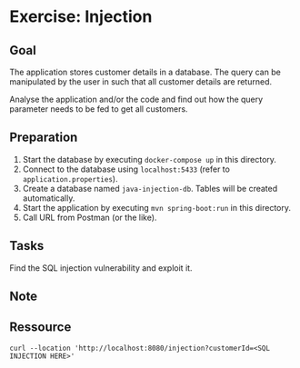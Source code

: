 # Exercise: Injection

## Goal

The application stores customer details in a database. The query can be manipulated by the user
in such that all customer details are returned.

Analyse the application and/or the code and find out how the query parameter needs to be fed to
get all customers.

## Preparation

1. Start the database by executing ```docker-compose up``` in this directory.
2. Connect to the database using ```localhost:5433``` (refer to ```application.properties```).
3. Create a database named ```java-injection-db```. Tables will be created automatically.
4. Start the application by executing ```mvn spring-boot:run``` in this directory.
5. Call URL from Postman (or the like).

## Tasks
Find the SQL injection vulnerability and exploit it.

## Note

## Ressource

```shell
curl --location 'http://localhost:8080/injection?customerId=<SQL INJECTION HERE>'
```
